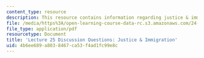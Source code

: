```yaml
---
content_type: resource
description: This resource contains information regarding justice & immigration.
file: /media/https%3A/open-learning-course-data-rc.s3.amazonaws.com/24-04j-justice-spring-2012/4b6ee689a8038467ca53f4ad1fc99e8c_MIT24_04JS12_disc25.pdf
file_type: application/pdf
resourcetype: Document
title: 'Lecture 25 Discussion Questions: Justice & Immigration'
uid: 4b6ee689-a803-8467-ca53-f4ad1fc99e8c
---
```

